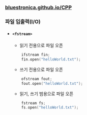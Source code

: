 ### [bluestronica.github.io/CPP](https://bluestronica.github.io/CPP)

### 파일 입출력(I/O)
- #### `<fstream>`
    - 읽기 전용으로 파일 오픈
    ```c++
        ifstream fin;
        fin.open("helloWorld.txt");
    ```
    - 쓰기 전용으로 파일 오픈
    ```c++
        ofstream fout;
        fout.open("helloWorld.txt");
    ```
    - 읽기, 쓰기 범용으로 파일 오픈
    ```c++
        fstream fs;
        fs.open("helloWorld.txt");
    ```